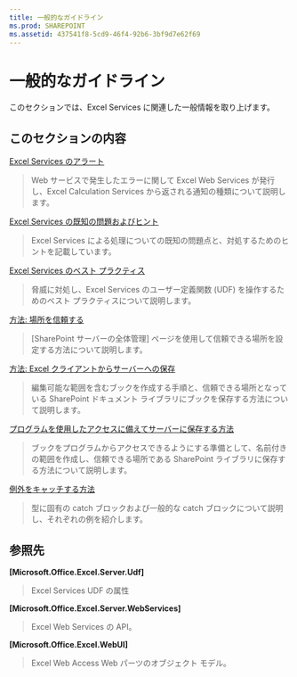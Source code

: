 ```yaml
---
title: 一般的なガイドライン
ms.prod: SHAREPOINT
ms.assetid: 437541f8-5cd9-46f4-92b6-3bf9d7e62f69
---
```



# 一般的なガイドライン

このセクションでは、Excel Services に関連した一般情報を取り上げます。
  
    
    


## このセクションの内容


 [Excel Services のアラート](excel-services-alerts.md)
  
    
    
> Web サービスで発生したエラーに関して Excel Web Services が発行し、Excel Calculation Services から返される通知の種類について説明します。
    
  
 [Excel Services の既知の問題およびヒント](excel-services-known-issues-and-tips.md)
  
    
    
> Excel Services による処理についての既知の問題点と、対処するためのヒントを記載しています。
    
  
 [Excel Services のベスト プラクティス](excel-services-best-practices.md)
  
    
    
> 脅威に対処し、Excel Services のユーザー定義関数 (UDF) を操作するためのベスト プラクティスについて説明します。
    
  
 [方法: 場所を信頼する](how-to-trust-a-location.md)
  
    
    
> [SharePoint サーバーの全体管理] ページを使用して信頼できる場所を設定する方法について説明します。
    
  
 [方法: Excel クライアントからサーバーへの保存](how-to-save-from-excel-client-to-the-server.md)
  
    
    
> 編集可能な範囲を含むブックを作成する手順と、信頼できる場所となっている SharePoint ドキュメント ライブラリにブックを保存する方法について説明します。
    
  
 [プログラムを使用したアクセスに備えてサーバーに保存する方法](how-to-save-to-the-server-to-prepare-for-programmatic-access.md)
  
    
    
> ブックをプログラムからアクセスできるようにする準備として、名前付きの範囲を作成し、信頼できる場所である SharePoint ライブラリに保存する方法について説明します。
    
  
 [例外をキャッチする方法](how-to-catch-exceptions.md)
  
    
    
> 型に固有の catch ブロックおよび一般的な catch ブロックについて説明し、それぞれの例を紹介します。
    
  

## 参照先


 **[Microsoft.Office.Excel.Server.Udf]**
  
    
    
> Excel Services UDF の属性
    
  
 **[Microsoft.Office.Excel.Server.WebServices]**
  
    
    
> Excel Web Services の API。
    
  
 **[Microsoft.Office.Excel.WebUI]**
  
    
    
> Excel Web Access Web パーツのオブジェクト モデル。
    
  

